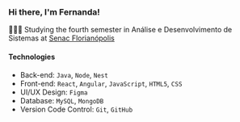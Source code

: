 ### Hi there, I'm Fernanda!

👩🏻‍🎓 Studying the fourth semester in Análise e Desenvolvimento de Sistemas at [Senac Florianópolis](https://portal.sc.senac.br/portal/novo/)


#### Technologies
- Back-end: `Java`, `Node`, `Nest`
- Front-end: `React`, `Angular`, `JavaScript`, `HTML5`, `CSS`
- UI/UX Design: `Figma`
- Database: `MySQL`, `MongoDB`
- Version Code Control: `Git`, `GitHub`

<!--
- 🔭 I’m currently working on ...
- 🌱 I’m currently learning ...
- 👯 I’m looking to collaborate on ...
- 🤔 I’m looking for help with ...
- 💬 Ask me about ...
- 📫 How to reach me: ...
- 😄 Pronouns: ...
- ⚡ Fun fact: ...
-->
